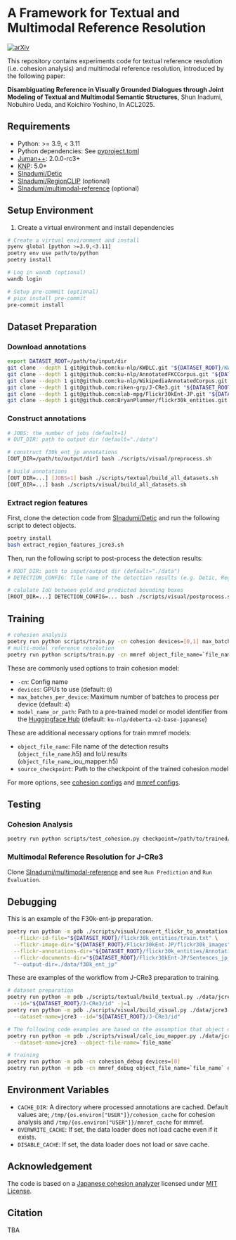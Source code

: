 # A Framework for Textual and Multimodal Reference Resolution
[![arXiv](https://img.shields.io/badge/arXiv-2505.11726-b31b1b.svg)](https://arxiv.org/abs/2505.11726)

This repository contains experiments code for textual reference resolution (i.e. cohesion analysis) and multimodal reference resolution, introduced by the following paper:

**Disambiguating Reference in Visually Grounded Dialogues through Joint Modeling of Textual and Multimodal Semantic Structures**, Shun Inadumi, Nobuhiro Ueda, and Koichiro Yoshino, In ACL2025.


## Requirements
- Python: >= 3.9, < 3.11
- Python dependencies: See [pyproject.toml](/pyproject.toml)
- [Juman++](https://github.com/ku-nlp/jumanpp): 2.0.0-rc3+
- [KNP](https://github.com/ku-nlp/knp): 5.0+
- [SInadumi/Detic](https://github.com/SInadumi/Detic)
- [SInadumi/RegionCLIP](https://github.com/SInadumi/RegionCLIP) (optional)
- [SInadumi/multimodal-reference](https://github.com/SInadumi/multimodal-reference) (optional)

## Setup Environment
1. Create a virtual environment and install dependencies
```bash
# Create a virtual environment and install
pyenv global [python >=3.9,<3.11]
poetry env use path/to/python
poetry install

# Log in wandb (optional)
wandb login

# Setup pre-commit (optional)
# pipx install pre-commit
pre-commit install
```

## Dataset Preparation
### Download annotations
```bash
export DATASET_ROOT=/path/to/input/dir
git clone --depth 1 git@github.com:ku-nlp/KWDLC.git "${DATASET_ROOT}/KWDLC"
git clone --depth 1 git@github.com:ku-nlp/AnnotatedFKCCorpus.git "${DATASET_ROOT}/AnnotatedFKCCorpus"
git clone --depth 1 git@github.com:ku-nlp/WikipediaAnnotatedCorpus.git "${DATASET_ROOT}/WikipediaAnnotatedCorpus"
git clone --depth 1 git@github.com:riken-grp/J-CRe3.git "${DATASET_ROOT}/J-CRe3"
git clone --depth 1 git@github.com:nlab-mpg/Flickr30kEnt-JP.git "${DATASET_ROOT}/Flickr30kEnt-JP"
git clone --depth 1 git@github.com:BryanPlummer/flickr30k_entities.git "${DATASET_ROOT}/flickr30k_entities"
```

<!-- > [!TIP]
> If the full J-CRe3 dataset including videos and audio is not required, you may instead download the subset used in this study, which contains only the image folder. This subset can be downloaded from [here](). -->

### Construct annotations
```bash
# JOBS: the number of jobs (default=1)
# OUT_DIR: path to output dir (default="./data")

# construct f30k_ent_jp annotations
[OUT_DIR=/path/to/output/dir] bash ./scripts/visual/preprocess.sh

# build annotations
[OUT_DIR=...] [JOBS=1] bash ./scripts/textual/build_all_datasets.sh
[OUT_DIR=...] bash ./scripts/visual/build_all_datasets.sh
```

### Extract region features
First, clone the detection code from [SInadumi/Detic](https://github.com/SInadumi/Detic) and run the following script to detect objects.
```bash
poetry install
bash extract_region_features_jcre3.sh
```
Then, run the following script to post-process the detection results:
```bash
# ROOT_DIR: path to input/output dir (default="./data")
# DETECTION_CONFIG: file name of the detection results (e.g. Detic, RegionCLIP, ...). This is required argument.

# calulate IoU between gold and predicted bounding boxes
[ROOT_DIR=...] DETECTION_CONFIG=... bash ./scripts/visual/postprocess.sh
```

<!-- > [!TIP]
>  -->

## Training
```bash
# cohesion analysis
poetry run python scripts/train.py -cn cohesion devices=[0,1] max_batches_per_device=4 effective_batch_size=16
# multi-modal reference resolution
poetry run python scripts/train.py -cn mmref object_file_name=`file_name` devices=[0,1] max_batches_per_device=4 effective_batch_size=16
```
These are commonly used options to train cohesion model:
- `-cn`: Config name
- `devices`: GPUs to use (default: `0`)
- `max_batches_per_device`: Maximum number of batches to process per device (default: `4`)
- `model_name_or_path`: Path to a pre-trained model or model identifier from the [Huggingface Hub](https://huggingface.co/models) (default: `ku-nlp/deberta-v2-base-japanese`)

These are additional necessary options for train mmref models:
- `object_file_name`: File name of the detection results (`object_file_name`.h5) and IoU results (`object_file_name`_iou_mapper.h5)
- `source_checkpoint`: Path to the checkpoint of the trained cohesion model

For more options, see [cohesion configs](./configs/cohesion.yaml) and [mmref configs](./configs/mmref.yaml).
## Testing
### Cohesion Analysis
```bash
poetry run python scripts/test_cohesion.py checkpoint=/path/to/trained/checkpoint eval_set=test devices=[0,1]
```
### Multimodal Reference Resolution for J-CRe3
Clone [SInadumi/multimodal-reference](https://github.com/SInadumi/multimodal-reference) and see `Run Prediction` and `Run Evaluation`.

## Debugging
This is an example of the F30k-ent-jp preparation.
```bash
poetry run python -m pdb ./scripts/visual/convert_flickr_to_annotation.py \
  --flickr-id-file="${DATASET_ROOT}/flickr30k_entities/train.txt" \
  --flickr-image-dir="${DATASET_ROOT}/Flickr30kEnt-JP/flickr30k_images" \
  --flickr-annotations-dir="${DATASET_ROOT}/flickr30k_entities/Annotations" \
  --flickr-documents-dir="${DATASET_ROOT}/Flickr30kEnt-JP/Sentences_jp_v2" \
  "--output-dir=./data/f30k_ent_jp"
```
These are examples of the workflow from J-CRe3 preparation to training.
```bash
# dataset preparation
poetry run python -m pdb ./scripts/textual/build_textual.py ./data/jcre3/knp ./data/jcre3 \
  --id="${DATASET_ROOT}/J-CRe3/id" -j=1
poetry run python -m pdb ./scripts/visual/build_visual.py ./data/jcre3 \
  --dataset-name=jcre3 --id="${DATASET_ROOT}/J-CRe3/id"

# The following code examples are based on the assumption that object detection has already been performed.
poetry run python -m pdb ./scripts/visual/calc_iou_mapper.py ./data/jcre3 \
  --dataset-name=jcre3 --object-file-name=`file_name`

# training
poetry run python -m pdb -cn cohesion_debug devices=[0]
poetry run python -m pdb -cn mmref_debug object_file_name=`file_name` devices=[0]
```


## Environment Variables
- `CACHE_DIR`: A directory where processed annotations are cached. Default values are; `/tmp/{os.environ["USER"]}/cohesion_cache` for cohesion analysis and `/tmp/{os.environ["USER"]}/mmref_cache` for mmref.
- `OVERWRITE_CACHE`: If set, the data loader does not load cache even if it exists.
- `DISABLE_CACHE`: If set, the data loader does not load or save cache.

## Acknowledgement
The code is based on a [Japanese cohesion analyzer](https://github.com/nobu-g/cohesion-analysis) licensed under [MIT License](https://github.com/nobu-g/cohesion-analysis/blob/main/LICENSE).

## Citation
TBA
